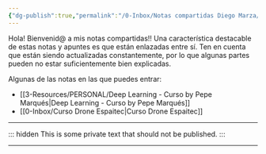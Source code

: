 ```yaml
---
{"dg-publish":true,"permalink":"/0-Inbox/Notas compartidas Diego Marza/","tags":["gardenEntry"],"noteIcon":""}
---
```


Hola! Bienvenid@ a mis notas compartidas!!
Una característica destacable de estas notas y apuntes es que están enlazadas entre sí.
Ten en cuenta que están siendo actualizadas constantemente, por lo que algunas partes pueden no estar suficientemente bien explicadas.

Algunas de las notas en las que puedes entrar: 

- [[3-Resources/PERSONAL/Deep Learning - Curso by Pepe Marqués\|Deep Learning - Curso by Pepe Marqués]]
- [[0-Inbox/Curso Drone Espaitec\|Curso Drone Espaitec]]

---

::: hidden
This is some private text that should not be published.
:::

---
